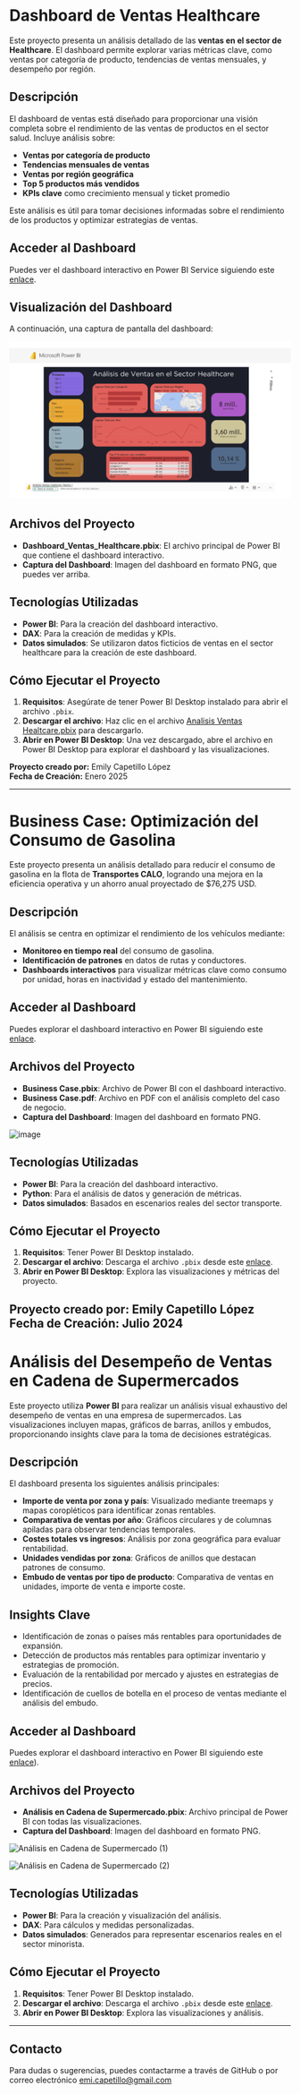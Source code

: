# Dashboard de Ventas Healthcare

Este proyecto presenta un análisis detallado de las **ventas en el sector de Healthcare**. El dashboard permite explorar varias métricas clave, como ventas por categoría de producto, tendencias de ventas mensuales, y desempeño por región.

## Descripción

El dashboard de ventas está diseñado para proporcionar una visión completa sobre el rendimiento de las ventas de productos en el sector salud. Incluye análisis sobre:

- **Ventas por categoría de producto**
- **Tendencias mensuales de ventas**
- **Ventas por región geográfica**
- **Top 5 productos más vendidos**
- **KPIs clave** como crecimiento mensual y ticket promedio

Este análisis es útil para tomar decisiones informadas sobre el rendimiento de los productos y optimizar estrategias de ventas.

## Acceder al Dashboard

Puedes ver el dashboard interactivo en Power BI Service siguiendo este [enlace](https://app.powerbi.com/groups/me/reports/86a86ea2-b9bc-488e-a97c-592287bc5708/e5bc2d7e9130b9f66006?experience=power-bi).

## Visualización del Dashboard

A continuación, una captura de pantalla del dashboard:

![Dashboard de Ventas Healthcare](Dashboard_Healtcare.png)

## Archivos del Proyecto

- **Dashboard_Ventas_Healthcare.pbix**: El archivo principal de Power BI que contiene el dashboard interactivo.
- **Captura del Dashboard**: Imagen del dashboard en formato PNG, que puedes ver arriba.

## Tecnologías Utilizadas

- **Power BI**: Para la creación del dashboard interactivo.
- **DAX**: Para la creación de medidas y KPIs.
- **Datos simulados**: Se utilizaron datos ficticios de ventas en el sector healthcare para la creación de este dashboard.

## Cómo Ejecutar el Proyecto

1. **Requisitos**: Asegúrate de tener Power BI Desktop instalado para abrir el archivo `.pbix`.
2. **Descargar el archivo**: Haz clic en el archivo [Analisis Ventas Healtcare.pbix](https://github.com/e-capetillo/Portafolio/blob/c0a84b85175ea48702c92880fff8e51defbc7d55/Analisis%20Ventas%20Healtcare.pbix) para descargarlo.
3. **Abrir en Power BI Desktop**: Una vez descargado, abre el archivo en Power BI Desktop para explorar el dashboard y las visualizaciones.

**Proyecto creado por:** Emily Capetillo López  
**Fecha de Creación:** Enero 2025  

---

# Business Case: Optimización del Consumo de Gasolina  

Este proyecto presenta un análisis detallado para reducir el consumo de gasolina en la flota de **Transportes CALO**, logrando una mejora en la eficiencia operativa y un ahorro anual proyectado de $76,275 USD.  

## Descripción  

El análisis se centra en optimizar el rendimiento de los vehículos mediante:  
- **Monitoreo en tiempo real** del consumo de gasolina.  
- **Identificación de patrones** en datos de rutas y conductores.  
- **Dashboards interactivos** para visualizar métricas clave como consumo por unidad, horas en inactividad y estado del mantenimiento.  

## Acceder al Dashboard  

Puedes explorar el dashboard interactivo en Power BI siguiendo este [enlace]([https://app.powerbi.com](https://app.powerbi.com/groups/me/reports/14262033-6776-4e6c-8d5f-30dae35fdaeb/3f97fcfffad6a2be1cc0?experience=power-bi)).  

## Archivos del Proyecto  

- **Business Case.pbix**: Archivo de Power BI con el dashboard interactivo.
- **Business Case.pdf**: Archivo en PDF con el análisis completo del caso de negocio.
- **Captura del Dashboard**: Imagen del dashboard en formato PNG.

![image](https://github.com/user-attachments/assets/1d927870-58e5-40cd-943c-68c3cf57ea68)


## Tecnologías Utilizadas  

- **Power BI**: Para la creación del dashboard interactivo.  
- **Python**: Para el análisis de datos y generación de métricas.  
- **Datos simulados**: Basados en escenarios reales del sector transporte.  

## Cómo Ejecutar el Proyecto  

1. **Requisitos**: Tener Power BI Desktop instalado.  
2. **Descargar el archivo**: Descarga el archivo `.pbix` desde este [enlace](https://github.com/e-capetillo/Portafolio/blob/POWERBI/Business%20Case.pbix).  
3. **Abrir en Power BI Desktop**: Explora las visualizaciones y métricas del proyecto.  

**Proyecto creado por:** Emily Capetillo López  
**Fecha de Creación:** Julio 2024  
---

# Análisis del Desempeño de Ventas en Cadena de Supermercados  

Este proyecto utiliza **Power BI** para realizar un análisis visual exhaustivo del desempeño de ventas en una empresa de supermercados. Las visualizaciones incluyen mapas, gráficos de barras, anillos y embudos, proporcionando insights clave para la toma de decisiones estratégicas.  

## Descripción  

El dashboard presenta los siguientes análisis principales:  
- **Importe de venta por zona y país**: Visualizado mediante treemaps y mapas coropléticos para identificar zonas rentables.  
- **Comparativa de ventas por año**: Gráficos circulares y de columnas apiladas para observar tendencias temporales.  
- **Costes totales vs ingresos**: Análisis por zona geográfica para evaluar rentabilidad.  
- **Unidades vendidas por zona**: Gráficos de anillos que destacan patrones de consumo.  
- **Embudo de ventas por tipo de producto**: Comparativa de ventas en unidades, importe de venta e importe coste.  

## Insights Clave  

- Identificación de zonas o países más rentables para oportunidades de expansión.  
- Detección de productos más rentables para optimizar inventario y estrategias de promoción.  
- Evaluación de la rentabilidad por mercado y ajustes en estrategias de precios.  
- Identificación de cuellos de botella en el proceso de ventas mediante el análisis del embudo.

## Acceder al Dashboard  

Puedes explorar el dashboard interactivo en Power BI siguiendo este [enlace]([https://app.powerbi.com/groups/me/reports/b3b10322-e091-4a42-831b-d027200f43ba/ReportSection?experience=power-bi)).  

## Archivos del Proyecto  

- **Análisis en Cadena de Supermercado.pbix**: Archivo principal de Power BI con todas las visualizaciones.  
- **Captura del Dashboard**: Imagen del dashboard en formato PNG.

![Análisis en Cadena de Supermercado (1)](https://github.com/user-attachments/assets/081aae1c-263a-4dfd-97e2-3b95086f1653)

![Análisis en Cadena de Supermercado (2)](https://github.com/user-attachments/assets/8c192c4f-9282-4971-9f23-a44bbb717a77)

## Tecnologías Utilizadas  

- **Power BI**: Para la creación y visualización del análisis.  
- **DAX**: Para cálculos y medidas personalizadas.  
- **Datos simulados**: Generados para representar escenarios reales en el sector minorista.  

## Cómo Ejecutar el Proyecto  

1. **Requisitos**: Tener Power BI Desktop instalado.  
2. **Descargar el archivo**: Descarga el archivo `.pbix` desde este [enlace](https://github.com/e-capetillo/Portafolio/blob/POWERBI/An%C3%A1lisis%20en%20Cadena%20de%20Supermercado.pbix).  
3. **Abrir en Power BI Desktop**: Explora las visualizaciones y análisis.

---

## Contacto  

Para dudas o sugerencias, puedes contactarme a través de GitHub o por correo electrónico [emi.capetillo@gmail.com](mailto:emi.capetillo@gmail.com)

